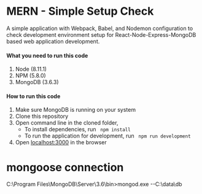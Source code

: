 # MERN - Simple Setup Check

A simple application with Webpack, Babel, and Nodemon configuration to check development environment setup for React-Node-Express-MongoDB based web application development.



#### What you need to run this code
1. Node (8.11.1)
2. NPM (5.8.0)
3. MongoDB (3.6.3)

####  How to run this code
1. Make sure MongoDB is running on your system 
2. Clone this repository
3. Open command line in the cloned folder, 
   - To install dependencies, run ```  npm install  ```
   - To run the application for development, run ```  npm run development  ```
4. Open [localhost:3000](http://localhost:3000/) in the browser

# mongoose connection
C:\Program Files\MongoDB\Server\3.6\bin>mongod.exe --C:\data\db
